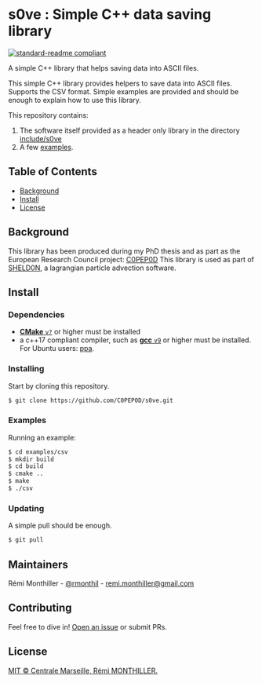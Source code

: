 # s0ve : Simple C++ data saving library

[![standard-readme compliant](https://img.shields.io/badge/readme%20style-standard-brightgreen.svg?style=flat-square)](https://github.com/RichardLitt/standard-readme)

A simple C++ library that helps saving data into ASCII files.

This simple C++ library provides helpers to save data into ASCII files. Supports the CSV format.
Simple examples are provided and should be enough to explain how to use this library.

This repository contains:

1. The software itself provided as a header only library in the directory [include/s0ve](./include/s0ve)
2. A few [examples](./examples).

## Table of Contents

- [Background](#background)
- [Install](#install)
- [License](#license)

## Background

This library has been produced during my PhD thesis and as part as the European Research Council project: [C0PEP0D](https://c0pep0d.github.io/)
This library is used as part of [SHELD0N](https://github.com/C0PEP0D/sheld0n), a lagrangian particle advection software.

## Install

### Dependencies

* [**CMake** `v?`](https://cmake.org/download/) or higher must be installed
* a c++17 compliant compiler, such as [**gcc** `v9`](https://gcc.gnu.org/) or higher must be installed. For Ubuntu users: [ppa](https://launchpad.net/%7Ejonathonf/+archive/ubuntu/gcc?field.series_filter=bionic).

### Installing

Start by cloning this repository.

```sh
$ git clone https://github.com/C0PEP0D/s0ve.git
```

### Examples

Running an example:

```bash
$ cd examples/csv
$ mkdir build
$ cd build
$ cmake ..
$ make
$ ./csv
```

### Updating

A simple pull should be enough.

```sh
$ git pull
```

## Maintainers

Rémi Monthiller - [@rmonthil](https://gitlab.com/rmonthil) - remi.monthiller@gmail.com

## Contributing

Feel free to dive in! [Open an issue](https://github.com/rmonthil/c0pep0d/issues/new) or submit PRs.

## License

[MIT © Centrale Marseille, Rémi MONTHILLER.](./LICENSE)
